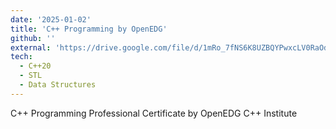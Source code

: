 ```yaml
---
date: '2025-01-02'
title: 'C++ Programming by OpenEDG'
github: ''
external: 'https://drive.google.com/file/d/1mRo_7fNS6K8UZBQYPwxcLV0RaOdu0KC6/view?usp=sharing'
tech:
  - C++20
  - STL
  - Data Structures
---
```


C++ Programming Professional Certificate by OpenEDG C++ Institute
